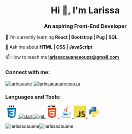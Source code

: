 <h1 align="center">Hi 👋, I'm Larissa</h1>
<h3 align="center">An aspiring Front-End Developer</h3>

🌱 I’m currently learning **React | Bootstrap | Pug | SQL**

💬 Ask me about **HTML | CSS | JavaScript**

📫 How to reach me **larissacauanesouza@gmail.com**

<h3 align="left">Connect with me:</h3>
<p align="left">
<a href="https://twitter.com/laricauane" target="blank"><img align="center" src="https://cdn.jsdelivr.net/npm/simple-icons@3.0.1/icons/twitter.svg" alt="laricauane" height="30" width="40" /></a>
<a href="https://linkedin.com/in/larissacauanesouza" target="blank"><img align="center" src="https://cdn.jsdelivr.net/npm/simple-icons@3.0.1/icons/linkedin.svg" alt="larissacauanesouza" height="30" width="40" /></a>
</p>

<h3 align="left">Languages and Tools:</h3>
<p align="left"> <a href="https://www.w3schools.com/css/" target="_blank"> <img src="https://raw.githubusercontent.com/devicons/devicon/master/icons/css3/css3-original-wordmark.svg" alt="css3" width="40" height="40"/> </a> <a href="https://dart.dev" target="_blank"> <img src="https://www.vectorlogo.zone/logos/dartlang/dartlang-icon.svg" alt="dart" width="40" height="40"/> </a> <a href="https://git-scm.com/" target="_blank"> <img src="https://www.vectorlogo.zone/logos/git-scm/git-scm-icon.svg" alt="git" width="40" height="40"/> </a> <a href="https://www.w3.org/html/" target="_blank"> <img src="https://raw.githubusercontent.com/devicons/devicon/master/icons/html5/html5-original-wordmark.svg" alt="html5" width="40" height="40"/> </a> <a href="https://www.java.com" target="_blank"> <img src="https://raw.githubusercontent.com/devicons/devicon/master/icons/java/java-original.svg" alt="java" width="40" height="40"/> </a> <a href="https://developer.mozilla.org/en-US/docs/Web/JavaScript" target="_blank"> <img src="https://raw.githubusercontent.com/devicons/devicon/master/icons/javascript/javascript-original.svg" alt="javascript" width="40" height="40"/> </a> <a href="https://www.python.org" target="_blank"> <img src="https://raw.githubusercontent.com/devicons/devicon/master/icons/python/python-original.svg" alt="python" width="40" height="40"/> </a> </p>

<p><img align="left" src="https://github-readme-stats.vercel.app/api/top-langs?username=larissacauane&show_icons=true&theme=dark&locale=en&layout=compact" alt="larissacauane" /></p> 

<p>&nbsp;<img align="left" src="https://github-readme-stats.vercel.app/api?username=larissacauane&show_icons=true&theme=dark&title_color=ffffff&text_color=ffffff&locale=en" alt="larissacauane" /></p>

